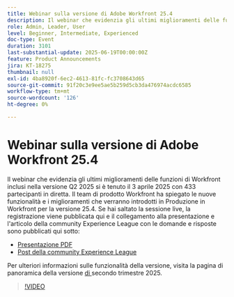 ```yaml
---
title: Webinar sulla versione di Adobe Workfront 25.4
description: Il webinar che evidenzia gli ultimi miglioramenti delle funzioni di Workfront inclusi nella versione Q2 2025 si è tenuto il 3 aprile 2025 con 433 partecipanti in diretta.
role: Admin, Leader, User
level: Beginner, Intermediate, Experienced
doc-type: Event
duration: 3101
last-substantial-update: 2025-06-19T00:00:00Z
feature: Product Announcements
jira: KT-18275
thumbnail: null
exl-id: 4ba8920f-6ec2-4613-81fc-fc3708643d65
source-git-commit: 91f20c3e9ee5ae5b259d5cb3da476974acdc6585
workflow-type: tm+mt
source-wordcount: '126'
ht-degree: 0%

---
```


# Webinar sulla versione di Adobe Workfront 25.4

Il webinar che evidenzia gli ultimi miglioramenti delle funzioni di Workfront inclusi nella versione Q2 2025 si è tenuto il 3 aprile 2025 con 433 partecipanti in diretta. Il team di prodotto Workfront ha spiegato le nuove funzionalità e i miglioramenti che verranno introdotti in Produzione in Workfront per la versione 25.4. Se hai saltato la sessione live, la registrazione viene pubblicata qui e il collegamento alla presentazione e l&#39;articolo della community Experience League con le domande e risposte sono pubblicati qui sotto:

* [Presentazione PDF](https://workfront-experience.s3.us-west-2.amazonaws.com/Training/Guides/Customer+Success+at+Scale/040325+-+25.4+Second+Quarter+2025+Release+Webinar.pdf)
* [Post della community Experience League](https://experienceleaguecommunities.adobe.com/t5/workfront-discussions/event-follow-up-adobe-workfront-second-quarter-2025-release/td-p/746716)

Per ulteriori informazioni sulle funzionalità della versione, visita la pagina di panoramica della versione [ di ](https://experienceleague.adobe.com/it/docs/workfront/using/product-announcements/product-releases/release-25-q2/25-q2-release-overview)secondo trimestre 2025.


>[!VIDEO](https://video.tv.adobe.com/v/3463798/?learn=on&enablevpops)
